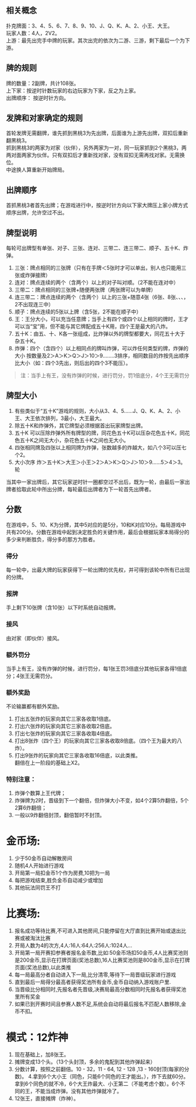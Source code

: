 ## 相关概念

扑克牌面：3、4、5、6、7、8、9、10、J、Q、K、A、2、小王、大王。  
玩家人数：4人，2V2。  
上游：最先出完手中牌的玩家。其次出完的依次为二游、三游，剩下最后一个为下游。  

## 牌的规则
牌的数量：2副牌，共计108张。  
上下家：按逆时针数玩家的右边玩家为下家，反之为上家。  
出牌顺序： 按逆时针方向。  

## 发牌和对家确定的规则
首轮发牌无需翻牌，谁先抓到黑桃3为先出牌，后面谁为上游先出牌，双扣后重新翻黑桃3。  
抓到黑桃3的两家为对家（伙伴），另外两家为一对，同一玩家抓到2个黑桃3，两两对面两家为伙伴。只有双扣后才重新找对家，没有双扣无需再找对家。无需换位。  
中途换人算重新开始牌局。  

## 出牌顺序
首抓黑桃3者首先出牌；在游戏进行中，按逆时针方向以下家大牌压上家小牌方式顺序出牌，允许空过不出。

## 牌型说明
每轮可出牌型有单张、对子、三张、连对、三带二、连三带二、顺子、五十K、炸弹。  
1. 三张：牌点相同的三张牌（只有在手牌＜5张时才可以单出，别人也只能用三张或炸弹接牌）  
2. 连对：牌点连续的两个（含两个）以上的对子叫对顺。（2不能在连对中）  
3. 三带二：牌点相同的三张牌+随便两张牌（两张牌可以为单牌）  
4. 连三带二：牌点连续的两个（含两个）以上的三张+随意4张（6张、8张、、、，2不出现连三中）  
5. 顺子：牌点连续的5张以上牌（含5张，2不能在顺子中）  
6. 王：王分大小，可以充当任意牌；当手上有四个或四个以上相同的牌时，王才可以当“宝”用，但不能与其它牌配成五十K用，四个王是最大的八炸。  
7. 五十K：由五、十、K各一张组成，比炸弹以外的牌型都要大，同花五十大于杂五十K。  
8. 炸弹：四个（含四个）以上相同点的牌叫炸弹，可以炸任何类型的牌，炸弹的大小 按数量及2＞A＞K＞Q＞J＞10＞9……..3排序，相同数目的炸按先出顺序比大小（如：四个3先出，则后出的四个3不能压）。
> 注：当手上有王，没有炸弹的时候，进行罚分，罚1倍底分，4个王无需罚分

## 牌型大小
1. 有些类似于“五十K”游戏的规则，大小从3、4、5……J、Q、K、A、2、小王、大王依次排列，3最小，大王最大。  
2. 除五十K和炸弹外，其它牌型必须根据首出玩家牌型出牌。  
3. 五十K 可以压除炸弹外所有牌型的牌，同花色五十K可以压杂花色五十K，同花色五十K之间无大小，杂花色五十K之间也无大小。  
4. 四张相同牌及四张以上相同牌为炸弹，张数越多的炸越大，如八个3可以压七个2。  
5. 大小次序 炸＞五十K＞大王＞小王＞2＞A＞K＞Q＞J＞10＞9……5＞4＞3。  
轮  

当其中一家出牌后，其它玩家逆时针一圈都空过不出后，既为一轮，由最后一家出牌者拾取此轮中所出分牌，每轮最后出牌者为下一轮首先出牌者。  

## 分数
在游戏中，5、10、K为分牌，其中5对应的是5分，10和K对应10分。每局游戏中共有200分。分数在游戏中起到决定胜负的关键作用，最后会根据玩家本局得分的多少来判断胜负，得分多的那方为胜者。   

### 得分
每一轮中，出最大牌的玩家获得下一轮出牌的优先权，并可得到该轮中所有已出现的分牌。

### 报牌
手上剩下10张牌（含10张）以下时系统自动报牌。

### 接风
由对家（即伙伴）接风。

### 额外罚分
当手上有王，没有炸弹的时候，进行罚分，每1张王罚3倍底分其他玩家各得1倍底分；4张王无需罚分。  

### 额外奖励
不论输赢都有额外奖励。  
1. 打出五张炸的玩家向其它三家各收取1倍底。  
2. 打出六张炸的玩家向其它三家各收取2倍底。  
3. 打出七张炸的玩家向其它三家各收取4倍底。  
4. 打出8张炸（四个王）的玩家向其它三家各收取8倍底。（四个王为最大的八炸）。  
5. 打出9张炸的玩家向其它三家各收取16倍底，以此类推。  
翻倍在上一阶段的基础上X2。  

### 特别注意：  
1. 炸弹个数算上王代牌；  
2. 炸弹牌为2时，晋级到下一个翻倍，但炸弹大小不变，如4个2算5炸翻倍，5个2算6炸翻倍；  
3. 一般以9炸翻倍封顶，翻倍暂时不封顶。  

# 金币场:
1. 少于50金币自动解散房间  
2. 随机4人开始进行游戏  
3. 开局第一局扣金币1个作为房费,10把为一局  
4. 每把游戏结束,胜负金币自动减少或增加  
5. 其他玩法同罚王不打  

# 比赛场:
1. 报名成功等待比赛,不可进入其他房间,只能停留在大厅直到比赛开始或退出比赛或被淘汰比赛	
2. 开局人数为4的次方,4人:16人:64人:256人:1024人...
3. 开局第一局开赛扣参赛者报名金币数,比如:50金币场扣50金币,4人比赛奖池则是200金币,显示在打牌页面(奖池总数),16人比赛奖池则是800金币,显示在打牌页面(奖池总数),以此类推
4. 每一局最高分者自动进入下一局,比分清零,等待下一局晋级玩家进行游戏
5. 直到最后一局得分最高者获得奖池所有金币,金币自动纳入游戏账户里.
6. 当晋级比分相同时,先报名者先晋级,决赛局最高分数相同时先报名者获得奖池里所有奖金
7. 如果已到开赛时间且参赛人数不足,系统会自动将最后报名不匹配人数移除,金币不扣。

# 模式：12炸神
1. 现在基础上，加8张王。
2. 摊牌变成13个头。（13个头封顶，多余的鬼配到其他炸弹起来）
3. 分数计算，按照之前翻倍。10 - 32，11 - 64, 12 - 128 ,13 - 160封顶(每家的分数)。
4.拿到6个大小王（同色，只能6个同色的王才能出。），炸下去就60分。拿到6个同色的就不冷，6个大王炸最大、小王第二（不能考虑个数）。6个不同的王，不能当成炸弹。没有其他炸弹就冷了。
5. 12张王，直接摊牌（炸神）。